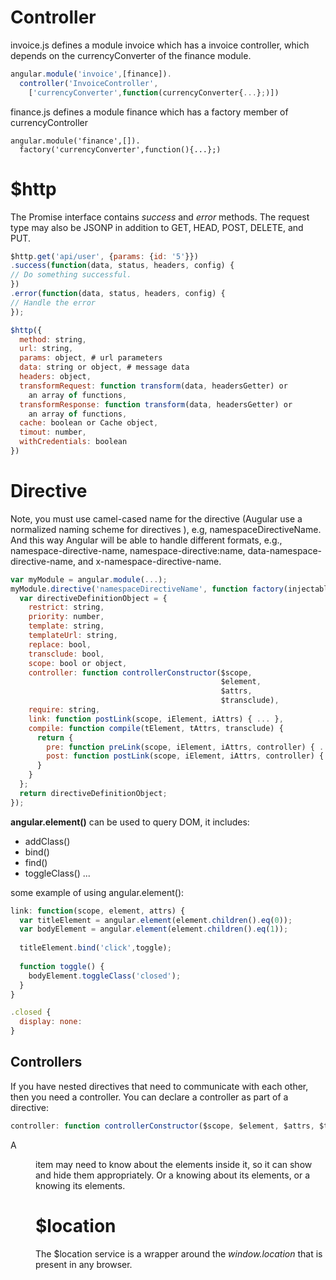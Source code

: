 # Controller #

invoice.js defines a module invoice which has  a invoice controller, which depends on the 
currencyConverter of the finance module.

```javascript
angular.module('invoice',[finance]).
  controller('InvoiceController',
    ['currencyConverter',function(currencyConverter{...};)])
```

finance.js defines a module finance which has a factory member of currencyController

```
angular.module('finance',[]).
  factory('currencyConverter',function(){...};)
```

# $http
The Promise interface contains *success* and *error* methods. The request type may also be 
JSONP in addition to GET, HEAD, POST, DELETE, and PUT.

```javascript
$http.get('api/user', {params: {id: '5'}})
.success(function(data, status, headers, config) {
// Do something successful.
})
.error(function(data, status, headers, config) {
// Handle the error
});

$http({
  method: string,
  url: string,
  params: object, # url parameters
  data: string or object, # message data
  headers: object,
  transformRequest: function transform(data, headersGetter) or
    an array of functions,
  transformResponse: function transform(data, headersGetter) or
    an array of functions,
  cache: boolean or Cache object,
  timout: number,
  withCredentials: boolean
})
```

# Directive
Note, you must use camel-cased name for the directive (Augular use a  normalized naming
scheme for directives ), e.g, namespaceDirectiveName. And this way Angular will be able 
to handle different formats, e.g., namespace-directive-name, namespace-directive:name, 
data-namespace-directive-name, and x-namespace-directive-name.

```javascript
var myModule = angular.module(...);
myModule.directive('namespaceDirectiveName', function factory(injectables) {
  var directiveDefinitionObject = {
    restrict: string,
    priority: number,
    template: string,
    templateUrl: string,
    replace: bool,
    transclude: bool,
    scope: bool or object,
    controller: function controllerConstructor($scope,
                                               $element,
                                               $attrs,
                                               $transclude),
    require: string,
    link: function postLink(scope, iElement, iAttrs) { ... },
    compile: function compile(tElement, tAttrs, transclude) {
      return {
        pre: function preLink(scope, iElement, iAttrs, controller) { ... },
        post: function postLink(scope, iElement, iAttrs, controller) { ... }
      }
    }
  };
  return directiveDefinitionObject;
});
```
**angular.element()** can be used to query DOM, it includes:
* addClass()
* bind()
* find()
* toggleClass()
...

some example of using angular.element():
```javascript
link: function(scope, element, attrs) {
  var titleElement = angular.element(element.children().eq(0));
  var bodyElement = angular.element(element.children().eq(1));
  
  titleElement.bind('click',toggle);
  
  function toggle() {
    bodyElement.toggleClass('closed');
  }
}

.closed {
  display: none:
}
```

## Controllers
If you have nested directives that need to communicate with each other, then you 
need a controller. You can declare a controller as part of a directive:

```javascript
controller: function controllerConstructor($scope, $element, $attrs, $transclude)
```

A *<menu>* item may need to know about the *<menu-item>* elements 
inside it, so it can show and hide them appropriately. Or a *<tab-set>* knowing
about its *<tab>* elements, or a *<grid-view>* knowing its *<grid-element>* elements.

# $location
The $location service is a wrapper around the *window.location* that is present
in any browser.

